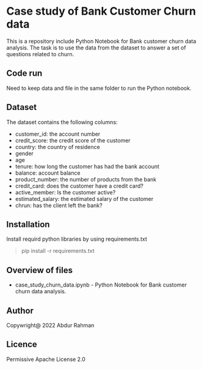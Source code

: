 # Case study of Bank Customer Churn data

This is a repository include Python Notebook for Bank customer churn data analysis. The task is to use the data from the dataset to answer a set of questions related to churn.

## Code run

Need to keep data and file in the same folder to run the Python notebook.

## Dataset
The dataset contains the following columns:
- customer_id: the account number
- credit_score: the credit score of the customer
- country: the country of residence
- gender
- age
- tenure: how long the customer has had the bank account
- balance: account balance
- product_number: the number of products from the bank
- credit_card: does the customer have a credit card?
- active_member: Is the customer active?
- estimated_salary: the estimated salary of the customer
- chrun: has the client left the bank?

## Installation
Install requird python libraries by using requirements.txt

> pip install -r requirements.txt

## Overview of files

* case_study_churn_data.ipynb - Python Notebook for Bank customer churn data analysis.


## Author
Copywright@ 2022 Abdur Rahman

## Licence

Permissive Apache License 2.0